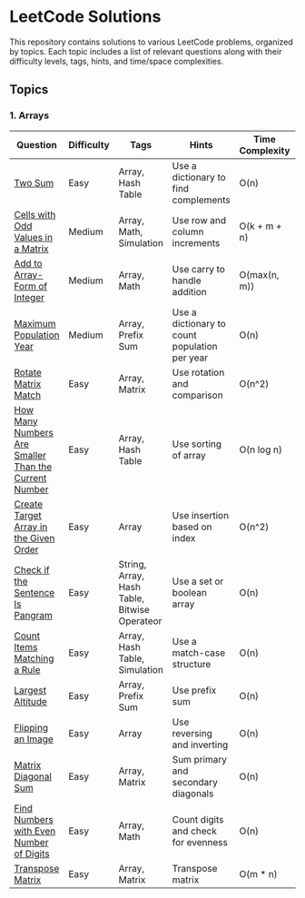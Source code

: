# LeetCode Solutions

This repository contains solutions to various LeetCode problems, organized by topics. Each topic includes a list of relevant questions along with their difficulty levels, tags, hints, and time/space complexities.

## Topics

### 1. Arrays

| Question | Difficulty | Tags | Hints | Time Complexity | Space Complexity |
|----------|------------|------|-------|------------------|------------------|
| [Two Sum](https://leetcode.com/problems/two-sum/) | Easy | Array, Hash Table | Use a dictionary to find complements | O(n) | O(n) |
| [Cells with Odd Values in a Matrix](https://leetcode.com/problems/cells-with-odd-values-in-a-matrix/) | Medium | Array, Math, Simulation | Use row and column increments | O(k + m + n) | O(m + n) |
| [Add to Array-Form of Integer](https://leetcode.com/problems/add-to-array-form-of-integer/) | Medium | Array, Math | Use carry to handle addition | O(max(n, m)) | O(max(n, m)) |
| [Maximum Population Year](https://leetcode.com/problems/maximum-population-year/) | Medium | Array, Prefix Sum | Use a dictionary to count population per year | O(n) | O(1) |
| [Rotate Matrix Match](https://leetcode.com/problems/determine-whether-matrix-can-be-obtained-by-rotation/) | Easy | Array, Matrix | Use rotation and comparison | O(n^2) | O(1) |
| [How Many Numbers Are Smaller Than the Current Number](https://leetcode.com/problems/how-many-numbers-are-smaller-than-the-current-number/) | Easy | Array, Hash Table | Use sorting of array | O(n log n) | O(n) |
| [Create Target Array in the Given Order](https://leetcode.com/problems/create-target-array-in-the-given-order/) | Easy | Array | Use insertion based on index | O(n^2) | O(n) | 
| [Check if the Sentence Is Pangram](https://leetcode.com/problems/check-if-the-sentence-is-pangram/) | Easy | String, Array, Hash Table, Bitwise Operateor | Use a set or boolean array | O(n) | O(1) |
| [Count Items Matching a Rule](https://leetcode.com/problems/count-items-matching-a-rule/) | Easy | Array, Hash Table, Simulation | Use a match-case structure | O(n) | O(1) |
| [Largest Altitude](https://leetcode.com/problems/largest-altitude/) | Easy | Array, Prefix Sum | Use prefix sum | O(n) | O(1) |
| [Flipping an Image](https://leetcode.com/problems/flipping-an-image/) | Easy | Array | Use reversing and inverting | O(n) | O(1) |
| [Matrix Diagonal Sum](https://leetcode.com/problems/matrix-diagonal-sum/) | Easy | Array, Matrix | Sum primary and secondary diagonals | O(n) | O(1) |
| [Find Numbers with Even Number of Digits](https://leetcode.com/problems/find-numbers-with-even-number-of-digits/) | Easy | Array, Math | Count digits and check for evenness | O(n) | O(1) |
| [Transpose Matrix](https://leetcode.com/problems/transpose-matrix/) | Easy | Array, Matrix | Transpose matrix | O(m * n) | O(m * n) |
